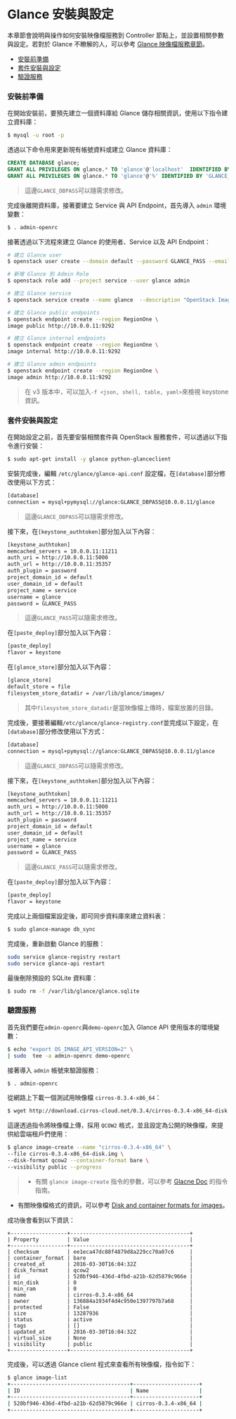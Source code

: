 # Glance 安裝與設定
本章節會說明與操作如何安裝映像檔服務到 Controller 節點上，並設置相關參數與設定。若對於 Glance 不瞭解的人，可以參考 [Glance 映像檔服務章節](../../../conceptions/glance/README.md)。

- [安裝前準備](#安裝前準備)
- [套件安裝與設定](#套件安裝與設定)
- [驗證服務](#驗證服務)

### 安裝前準備
在開始安裝前，要預先建立一個資料庫給 Glance 儲存相關資訊，使用以下指令建立資料庫：
```sh
$ mysql -u root -p
```

透過以下命令用來更新現有帳號資料或建立 Glance 資料庫：
```sql
CREATE DATABASE glance;
GRANT ALL PRIVILEGES ON glance.* TO 'glance'@'localhost'  IDENTIFIED BY 'GLANCE_DBPASS';
GRANT ALL PRIVILEGES ON glance.* TO 'glance'@'%' IDENTIFIED BY 'GLANCE_DBPASS';
```
> 這邊```GLANCE_DBPASS```可以隨需求修改。

完成後離開資料庫，接著要建立 Service 與 API Endpoint，首先導入 ```admin``` 環境變數：
```sh
$ . admin-openrc
```

接著透過以下流程來建立 Glance 的使用者、Service 以及 API Endpoint：
```sh
# 建立 Glance user
$ openstack user create --domain default --password GLANCE_PASS --email glance@example.com glance

# 新增 Glance 到 Admin Role
$ openstack role add --project service --user glance admin

# 建立 Glance service
$ openstack service create --name glance  --description "OpenStack Image service" image

# 建立 Glance public endpoints
$ openstack endpoint create --region RegionOne \
image public http://10.0.0.11:9292

# 建立 Glance internal endpoints
$ openstack endpoint create --region RegionOne \
image internal http://10.0.0.11:9292

# 建立 Glance admin endpoints
$ openstack endpoint create --region RegionOne \
image admin http://10.0.0.11:9292
```
> 在 v3 版本中，可以加入```-f <json, shell, table, yaml>```來檢視 keystone 資訊。

### 套件安裝與設定
在開始設定之前，首先要安裝相關套件與 OpenStack 服務套件，可以透過以下指令進行安裝：
```sh
$ sudo apt-get install -y glance python-glanceclient
```

安裝完成後，編輯 ```/etc/glance/glance-api.conf``` 設定檔，在```[database]```部分修改使用以下方式：
```sh
[database]
connection = mysql+pymysql://glance:GLANCE_DBPASS@10.0.0.11/glance
```
> 這邊```GLANCE_DBPASS```可以隨需求修改。

接下來，在```[keystone_authtoken]```部分加入以下內容：
```sh
[keystone_authtoken]
memcached_servers = 10.0.0.11:11211
auth_uri = http://10.0.0.11:5000
auth_url = http://10.0.0.11:35357
auth_plugin = password
project_domain_id = default
user_domain_id = default
project_name = service
username = glance
password = GLANCE_PASS
```
> 這邊```GLANCE_PASS```可以隨需求修改。

在```[paste_deploy]```部分加入以下內容：
```sh
[paste_deploy]
flavor = keystone
```

在```[glance_store]```部分加入以下內容：
```sh
[glance_store]
default_store = file
filesystem_store_datadir = /var/lib/glance/images/
```
> 其中```filesystem_store_datadir```是當映像檔上傳時，檔案放置的目錄。

完成後，要接著編輯```/etc/glance/glance-registry.conf```並完成以下設定，在```[database]```部分修改使用以下方式：
```sh
[database]
connection = mysql+pymysql://glance:GLANCE_DBPASS@10.0.0.11/glance
```
> 這邊```GLANCE_DBPASS```可以隨需求修改。

接下來，在```[keystone_authtoken]```部分加入以下內容：
```sh
[keystone_authtoken]
memcached_servers = 10.0.0.11:11211
auth_uri = http://10.0.0.11:5000
auth_url = http://10.0.0.11:35357
auth_plugin = password
project_domain_id = default
user_domain_id = default
project_name = service
username = glance
password = GLANCE_PASS
```
> 這邊```GLANCE_PASS```可以隨需求修改。

在```[paste_deploy]```部分加入以下內容：
```sh
[paste_deploy]
flavor = keystone
```

完成以上兩個檔案設定後，即可同步資料庫來建立資料表：
```sh
$ sudo glance-manage db_sync
```

完成後，重新啟動 Glance 的服務：
```sh
sudo service glance-registry restart
sudo service glance-api restart
```

最後刪除預設的 SQLite 資料庫：
```sh
$ sudo rm -f /var/lib/glance/glance.sqlite
```

### 驗證服務
首先我們要在```admin-openrc```與```demo-openrc```加入 Glance API 使用版本的環境變數：
```sh
$ echo "export OS_IMAGE_API_VERSION=2" \
| sudo  tee -a admin-openrc demo-openrc
```

接著導入 ```admin``` 帳號來驗證服務：
```sh
$ . admin-openrc
```

從網路上下載一個測試用映像檔 ```cirros-0.3.4-x86_64```：
```sh
$ wget http://download.cirros-cloud.net/0.3.4/cirros-0.3.4-x86_64-disk.img
```

這邊透過指令將映像檔上傳，採用 ```QCOW2``` 格式，並且設定為公開的映像檔，來提供給雲端租戶們使用：
```sh
$ glance image-create --name "cirros-0.3.4-x86_64" \
--file cirros-0.3.4-x86_64-disk.img \
--disk-format qcow2 --container-format bare \
--visibility public --progress
```
> * 有關 ```glance image-create``` 指令的參數，可以參考 [Glacne Doc](http://docs.openstack.org/cli-reference/content/glanceclient_commands.html#glanceclient_subcommand_image-create) 的指令指南。
* 有關映像檔格式的資訊，可以參考 [Disk and container formats for images](http://docs.openstack.org/image-guide/content/image-formats.html)。

成功後會看到以下資訊：
```
+------------------+--------------------------------------+
| Property         | Value                                |
+------------------+--------------------------------------+
| checksum         | ee1eca47dc88f4879d8a229cc70a07c6     |
| container_format | bare                                 |
| created_at       | 2016-03-30T16:04:32Z                 |
| disk_format      | qcow2                                |
| id               | 520bf946-436d-4fbd-a21b-62d5879c966e |
| min_disk         | 0                                    |
| min_ram          | 0                                    |
| name             | cirros-0.3.4-x86_64                  |
| owner            | 136884a1934f4d4c950e1397797b7a68     |
| protected        | False                                |
| size             | 13287936                             |
| status           | active                               |
| tags             | []                                   |
| updated_at       | 2016-03-30T16:04:32Z                 |
| virtual_size     | None                                 |
| visibility       | public                               |
+------------------+--------------------------------------+
```

完成後，可以透過 Glance client 程式來查看所有映像檔，指令如下：
```sh
$ glance image-list
+--------------------------------------+---------------------+
| ID                                   | Name                |
+--------------------------------------+---------------------+
| 520bf946-436d-4fbd-a21b-62d5879c966e | cirros-0.3.4-x86_64 |
+--------------------------------------+---------------------+
```
